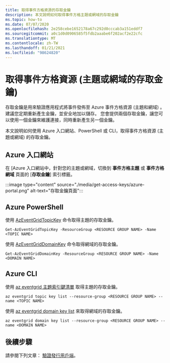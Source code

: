 ```yaml
---
title: 取得事件方格資源的存取金鑰
description: 本文說明如何取得事件方格主題或網域的存取金鑰
ms.topic: how-to
ms.date: 07/07/2020
ms.openlocfilehash: 2e258cebe1652178a67c292d0cccab3a151eddf7
ms.sourcegitcommit: a0c1d0d0906585f5fdb2aaabe6f202acf2e22cfc
ms.translationtype: MT
ms.contentlocale: zh-TW
ms.lasthandoff: 01/21/2021
ms.locfileid: "98624820"
---
```

# <a name="get-access-keys-for-event-grid-resources-topics-or-domains"></a>取得事件方格資源 (主題或網域的存取金鑰) 
存取金鑰是用來驗證應用程式將事件發佈至 Azure 事件方格資源 (主題和網域) 。 建議您定期重新產生金鑰，並安全地加以儲存。 您會提供兩個存取金鑰，讓您可以使用一個金鑰來維護連接，同時重新產生另一個金鑰。

本文說明如何使用 Azure 入口網站、PowerShell 或 CLI，取得事件方格資源 (主題或網域) 的存取金鑰。 

## <a name="azure-portal"></a>Azure 入口網站
在 [Azure 入口網站中，針對您的主題或網域，切換到 **事件方格主題** 或 **事件方格網域** 頁面的 [**存取金鑰**] 索引標籤。  

:::image type="content" source="./media/get-access-keys/azure-portal.png" alt-text="存取金鑰頁面":::

## <a name="azure-powershell"></a>Azure PowerShell
使用 [AzEventGridTopicKey](/powershell/module/az.eventgrid/get-azeventgridtopickey) 命令取得主題的存取金鑰。 

```azurepowershell-interactive
Get-AzEventGridTopicKey -ResourceGroup <RESOURCE GROUP NAME> -Name <TOPIC NAME>
```

使用 [AzEventGridDomainKey](/powershell/module/az.eventgrid/get-azeventgriddomainkey) 命令取得網域的存取金鑰。 

```azurepowershell-interactive
Get-AzEventGridDomainKey -ResourceGroup <RESOURCE GROUP NAME> -Name <DOMAIN NAME>
```

## <a name="azure-cli"></a>Azure CLI
使用 [az eventgrid 主題索引鍵清單](/cli/azure/eventgrid/topic/key?view=azure-cli-latest#az-eventgrid-topic-key-list) 取得主題的存取金鑰。 

```azurecli-interactive
az eventgrid topic key list --resource-group <RESOURCE GROUP NAME> --name <TOPIC NAME>
```

使用 [az eventgrid domain key list](/cli/azure/eventgrid/domain/key?view=azure-cli-latest#az-eventgrid-domain-key-list) 來取得網域的存取金鑰。 

```azurecli-interactive
az eventgrid domain key list --resource-group <RESOURCE GROUP NAME> --name <DOMAIN NAME>
```

## <a name="next-steps"></a>後續步驟
請參閱下列文章： [驗證發行用戶端](security-authenticate-publishing-clients.md)。 
